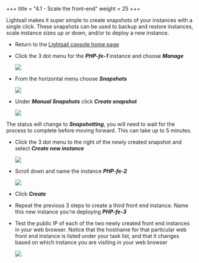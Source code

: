 +++
title = "4.1 - Scale the front-end"
weight = 25
+++

Lightsail makes it super simple to create snapshots of your instances with a single click. These snapshots can be used to backup and restore instances, scale instance sizes up or down, and/or to deploy a new instance. 

* Return to the <a href="https://lightsail.aws.amazon.com/ls/webapp/home/" target="_blank">Lightsail console home page</a>

* Click the 3 dot menu for the ***PHP-fe-1*** instance and choose ***Manage***

    ![](../../images/instance-3-dot-menu.jpg?classes=border)

* From the horizontal menu choose ***Snapshots***

    ![](../../images/2-3-3.jpg?classes=border)

* Under ***Manual Snapshots*** click ***Create snapshot***

    ![](../../images/create_snapshot.png?classes=border)


The status will change to ***Snapshotting***, you will need to wait for the process to complete before moving forward. This can take up to 5 minutes. 

* Click the 3 dot menu to the right of the newly created snapshot and select ***Create new instance***

    ![](../../images/snapshot_menu.png?classes=border)

* Scroll down and name the instance ***PHP-fe-2***

    ![](../../images/name-snapshot.jpg?classes=border)

* Click ***Create***

* Repeat the previous 3 steps to create a third front end instance. Name this new instance you're deploying ***PHP-fe-3***

* Test the public IP of each of the two newly created front end instances in your web browser. Notice that the hostname for that particular web front end instance is listed under your task list, and that it changes based on which instance you are visiting in your web browser

    ![](../../images/2-3-13.jpg?classes=border)